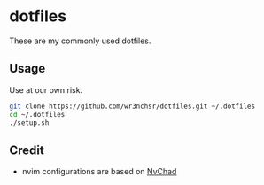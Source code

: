 # dotfiles

These are my commonly used dotfiles.

## Usage
Use at our own risk.
```sh
git clone https://github.com/wr3nchsr/dotfiles.git ~/.dotfiles
cd ~/.dotfiles
./setup.sh
```

## Credit
* nvim configurations are based on [NvChad](https://github.com/NvChad/starter)
